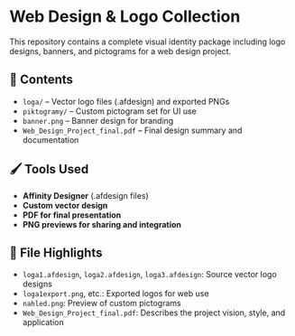 
# Web Design & Logo Collection

This repository contains a complete visual identity package including logo designs, banners, and pictograms for a web design project.

## 🎨 Contents

- `loga/` – Vector logo files (.afdesign) and exported PNGs
- `piktogramy/` – Custom pictogram set for UI use
- `banner.png` – Banner design for branding
- `Web_Design_Project_final.pdf` – Final design summary and documentation

## 🖌️ Tools Used

- **Affinity Designer** (.afdesign files)
- **Custom vector design**
- **PDF for final presentation**
- **PNG previews for sharing and integration**

## 📁 File Highlights

- `loga1.afdesign`, `loga2.afdesign`, `loga3.afdesign`: Source vector logo designs
- `loga1export.png`, etc.: Exported logos for web use
- `nahled.png`: Preview of custom pictograms
- `Web_Design_Project_final.pdf`: Describes the project vision, style, and application